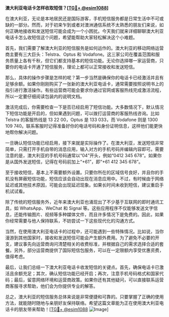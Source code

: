 **澳大利亚电话卡怎样收取短信？[[TG💪+ @esim1088](https://t.me/s/esim1088)]**

在澳大利亚，无论是本地居民还是国际游客，手机短信服务都是日常生活中不可或缺的一部分。然而，对于初来乍到或者对澳洲通信系统不太熟悉的朋友们来说，如何正确地接收和发送短信可能会成为一个小困扰。今天我们就来详细聊聊澳大利亚电话卡怎么收短信这个问题，希望能帮助大家轻松解决这个小难题。

首先，我们需要了解澳大利亚的短信服务是如何运作的。澳大利亚的移动网络运营商主要有三大巨头：Telstra、Optus 和 Vodafone。这三家公司在覆盖范围和服务质量上各有千秋，但它们都支持基本的短信功能。无论你选择哪一家运营商，只要你的电话卡开通了短信服务，理论上都可以正常接收和发送短信。

那么，具体的操作步骤是怎样的呢？第一步当然是确保你的电话卡已经激活并且有足够余额。如果你刚刚购买了一张新的澳大利亚电话卡，通常需要按照说明书上的指引进行激活操作。有些运营商可能会要求你通过官网或客服热线完成激活流程，所以一定要仔细阅读包装内的说明文档。

激活完成后，你需要检查一下是否已经启用了短信功能。大多数情况下，默认情况下短信功能是开启的，但如果遇到问题，可以拨打运营商的客服热线咨询。比如 Telstra 的客服热线是 13 22 00，Optus 是 133 033，而 Vodafone 则是 1300 109 740。联系客服时记得准备好你的电话号码和身份证明信息，这样他们能更快地帮你解决问题。

一旦确认短信功能已经启用，接下来就是实际操作了。在澳大利亚，发送短信非常简单，只需打开手机自带的消息应用，输入对方的手机号码并编辑内容即可。需要注意的是，澳大利亚的手机号码通常以“04”开头，例如“0412 345 678”。如果你是从国外发送短信，记得在号码前加上“+61”，即“+61 412 345 678”。

至于接收短信，基本上不需要额外设置。只要你所在的区域信号良好，并且你的手机没有屏蔽短信功能，短信应该会自动出现在消息应用中。不过，有时候由于网络延迟或其他技术原因，可能会出现延迟现象。如果长时间未收到短信，建议重启手机试试看。

除了传统的短信服务外，近年来澳大利亚也涌现出了不少基于互联网的即时通讯工具，如 WhatsApp、WeChat 和 Signal 等。这些应用程序不仅能够发送文字信息，还能传输图片、视频等多种媒体文件，而且许多情况下是免费的。因此，如果你经常需要与他人保持联系，不妨尝试一下这些现代化的沟通方式。

当然，在使用澳大利亚电话卡的过程中，还可能遇到一些特殊情况。比如说，当你漫游到其他国家时，接收和发送短信可能会产生额外费用。为了避免不必要的开支，建议事先向运营商询问清楚相关的收费标准，并根据自己的需求选择合适的套餐。另外，部分运营商提供了国际短信包服务，可以在一定限额内享受优惠资费，值得考虑。

最后，让我们总结一下澳大利亚电话卡收发短信的关键点。首先，确保电话卡已激活且余额充足；其次，确认短信功能已经开启；再次，注意手机号码格式和国家代码；最后，留意网络环境和运营商政策。如果你还有其他疑问，可以直接联系运营商客服寻求帮助，他们会为你提供专业的解答。

总之，澳大利亚的短信服务总体来说是非常便捷和可靠的。只要掌握了正确的使用方法，就能随时随地与亲朋好友保持联络。希望这篇文章能为正在使用澳大利亚电话卡的朋友带来帮助！[[TG💪+ @esim1088](https://t.me/s/esim1088) ![Image](https://i.postimg.cc/4NQfJmqS/Snipaste-2025-05-13-00-14-12.png)]